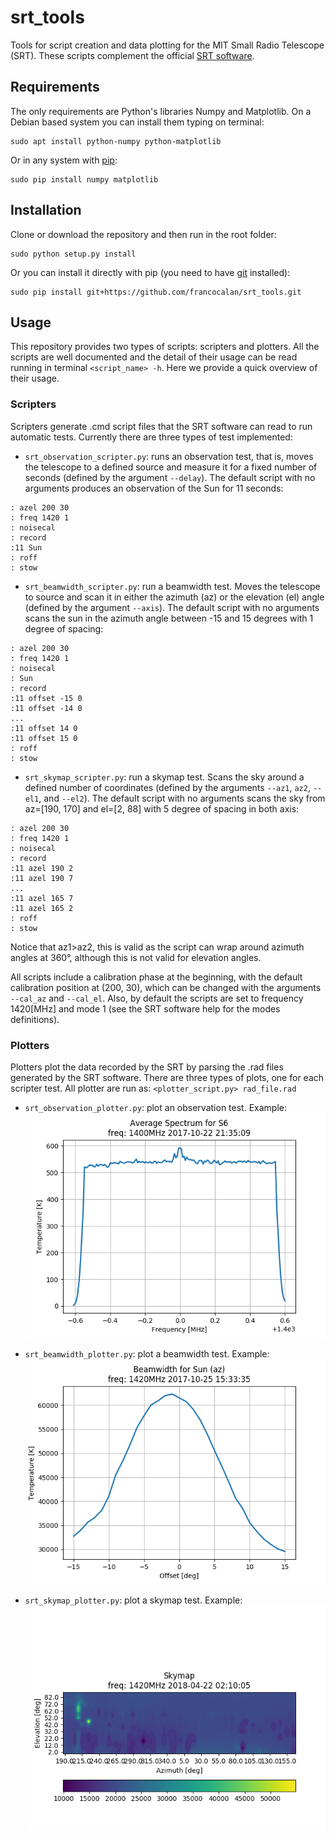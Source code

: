 # srt_tools
Tools for script creation and data plotting for the MIT Small Radio Telescope (SRT). These scripts complement the official [SRT software](https://www.haystack.mit.edu/edu/undergrad/srt/SRT%20Software/SRT_software_exec.html).

## Requirements
The only requirements are Python's libraries Numpy and Matplotlib. On a Debian based system you can install them typing on terminal:

```
sudo apt install python-numpy python-matplotlib
```

Or in any system with [pip](https://pip.pypa.io/en/stable/):

```
sudo pip install numpy matplotlib
```

## Installation
Clone or download the repository and then run in the root folder:

```
sudo python setup.py install
```

Or you can install it directly with pip (you need to have [git](https://git-scm.com/) installed):

```
sudo pip install git+https://github.com/francocalan/srt_tools.git
```

## Usage

This repository provides two types of scripts: scripters and plotters. All the scripts are well documented and the detail of their usage can be read running in terminal `<script_name> -h`. Here we provide a quick overview of their usage.

### Scripters
Scripters generate .cmd script files that the SRT software can read to run automatic tests. Currently there are three types of test implemented:

* `srt_observation_scripter.py`: runs an observation test, that is, moves the telescope to a defined source and measure it for a fixed number of seconds (defined by the argument `--delay`). The default script with no arguments produces an observation of the Sun for 11 seconds:

```
: azel 200 30
: freq 1420 1
: noisecal
: record 
:11 Sun
: roff
: stow
```

* `srt_beamwidth_scripter.py`: run a beamwidth test. Moves the telescope to source and scan it in either the azimuth (az) or the elevation (el) angle (defined by the argument `--axis`). The default script with no arguments scans the sun in the azimuth angle between -15 and 15 degrees with 1 degree of spacing:
```
: azel 200 30
: freq 1420 1
: noisecal
: Sun
: record 
:11 offset -15 0
:11 offset -14 0
...
:11 offset 14 0
:11 offset 15 0
: roff
: stow
```

* `srt_skymap_scripter.py`: run a skymap test. Scans the sky around a defined number of coordinates (defined by the arguments `--az1`, `az2`, `--el1`, and `--el2`). The default script with no arguments scans the sky from az=[190, 170] and el=[2, 88] with 5 degree of spacing in both axis:
```
: azel 200 30
: freq 1420 1
: noisecal
: record 
:11 azel 190 2
:11 azel 190 7
...
:11 azel 165 7
:11 azel 165 2
: roff
: stow
```

Notice that az1>az2, this is valid as the script can wrap around azimuth angles at 360°, although this is not valid for elevation angles.

All scripts include a calibration phase at the beginning, with the default calibration position at (200, 30), which can be changed with the arguments `--cal_az` and `--cal_el`. Also, by default the scripts are set to frequency 1420[MHz] and mode 1 (see the SRT software help for the modes definitions).

### Plotters
Plotters plot the data recorded by the SRT by parsing the .rad files generated by the SRT software. There are three types of plots, one for each scripter test. All plotter are run as: `<plotter_script.py> rad_file.rad` 

* `srt_observation_plotter.py`: plot an observation test. Example:
![alt text](https://github.com/FrancoCalan/srt_tools/blob/master/img/observation.png)

* `srt_beamwidth_plotter.py`: plot a beamwidth test. Example:
![alt text](https://github.com/FrancoCalan/srt_tools/blob/master/img/beamwidth.png)

* `srt_skymap_plotter.py`: plot a skymap test. Example:
![alt text](https://github.com/FrancoCalan/srt_tools/blob/master/img/skymap.png)
